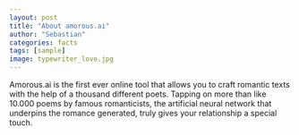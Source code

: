 ```yaml
---
layout: post
title: "About amorous.ai"
author: "Sebastian"
categories: facts
tags: [sample]
image: typewriter_love.jpg
---
```


Amorous.ai is the first ever online tool that allows you to craft romantic texts with the help of a thousand different poets. Tapping on more than like 10.000 poems by famous romanticists, the artificial neural network that underpins the romance generated, truly gives your relationship a special touch.  
